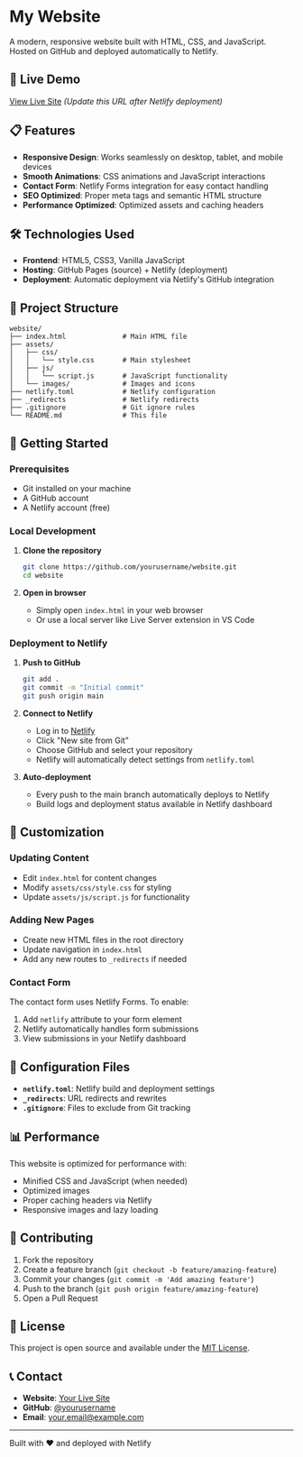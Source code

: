 # My Website

A modern, responsive website built with HTML, CSS, and JavaScript. Hosted on GitHub and deployed automatically to Netlify.

## 🚀 Live Demo

[View Live Site](https://your-site-name.netlify.app) *(Update this URL after Netlify deployment)*

## 📋 Features

- **Responsive Design**: Works seamlessly on desktop, tablet, and mobile devices
- **Smooth Animations**: CSS animations and JavaScript interactions
- **Contact Form**: Netlify Forms integration for easy contact handling
- **SEO Optimized**: Proper meta tags and semantic HTML structure
- **Performance Optimized**: Optimized assets and caching headers

## 🛠️ Technologies Used

- **Frontend**: HTML5, CSS3, Vanilla JavaScript
- **Hosting**: GitHub Pages (source) + Netlify (deployment)
- **Deployment**: Automatic deployment via Netlify's GitHub integration

## 📁 Project Structure

```
website/
├── index.html              # Main HTML file
├── assets/
│   ├── css/
│   │   └── style.css       # Main stylesheet
│   ├── js/
│   │   └── script.js       # JavaScript functionality
│   └── images/             # Images and icons
├── netlify.toml            # Netlify configuration
├── _redirects              # Netlify redirects
├── .gitignore              # Git ignore rules
└── README.md               # This file
```

## 🚀 Getting Started

### Prerequisites
- Git installed on your machine
- A GitHub account
- A Netlify account (free)

### Local Development

1. **Clone the repository**
   ```bash
   git clone https://github.com/yourusername/website.git
   cd website
   ```

2. **Open in browser**
   - Simply open `index.html` in your web browser
   - Or use a local server like Live Server extension in VS Code

### Deployment to Netlify

1. **Push to GitHub**
   ```bash
   git add .
   git commit -m "Initial commit"
   git push origin main
   ```

2. **Connect to Netlify**
   - Log in to [Netlify](https://netlify.com)
   - Click "New site from Git"
   - Choose GitHub and select your repository
   - Netlify will automatically detect settings from `netlify.toml`

3. **Auto-deployment**
   - Every push to the main branch automatically deploys to Netlify
   - Build logs and deployment status available in Netlify dashboard

## 📝 Customization

### Updating Content
- Edit `index.html` for content changes
- Modify `assets/css/style.css` for styling
- Update `assets/js/script.js` for functionality

### Adding New Pages
- Create new HTML files in the root directory
- Update navigation in `index.html`
- Add any new routes to `_redirects` if needed

### Contact Form
The contact form uses Netlify Forms. To enable:
1. Add `netlify` attribute to your form element
2. Netlify automatically handles form submissions
3. View submissions in your Netlify dashboard

## 🔧 Configuration Files

- **`netlify.toml`**: Netlify build and deployment settings
- **`_redirects`**: URL redirects and rewrites
- **`.gitignore`**: Files to exclude from Git tracking

## 📊 Performance

This website is optimized for performance with:
- Minified CSS and JavaScript (when needed)
- Optimized images
- Proper caching headers via Netlify
- Responsive images and lazy loading

## 🤝 Contributing

1. Fork the repository
2. Create a feature branch (`git checkout -b feature/amazing-feature`)
3. Commit your changes (`git commit -m 'Add amazing feature'`)
4. Push to the branch (`git push origin feature/amazing-feature`)
5. Open a Pull Request

## 📄 License

This project is open source and available under the [MIT License](LICENSE).

## 📞 Contact

- **Website**: [Your Live Site](https://your-site-name.netlify.app)
- **GitHub**: [@yourusername](https://github.com/yourusername)
- **Email**: your.email@example.com

---

Built with ❤️ and deployed with Netlify